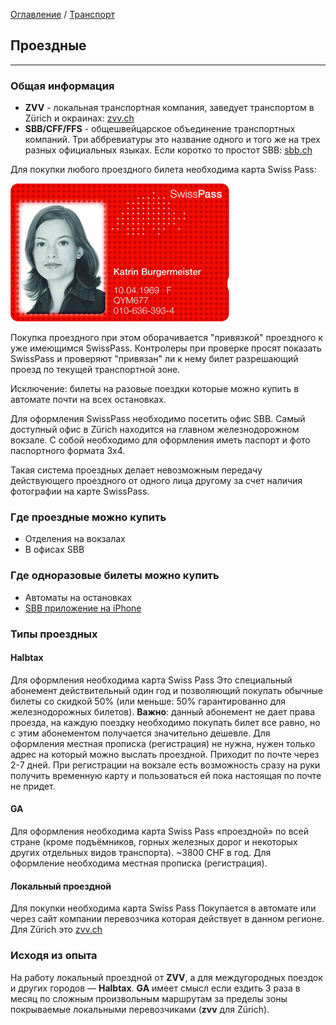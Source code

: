 [Оглавление](/README.md) / [Транспорт](/docs/Транспорт.md)

## Проездные
----
### Общая информация
* **ZVV** - локальная транспортная компания, заведует транспортом в Zürich и окраинах: [zvv.ch](www.zvv.ch)
* **SBB/CFF/FFS** - общешвейцарское объединение транспортных компаний. Три аббревиатуры это название одного и того же на трех разных официальных языках. Если коротко то простот SBB: [sbb.ch](https://www.sbb.ch)

Для покупки любого проездного билета необходима карта Swiss Pass:

![swiss pass](../img/swisspass.jpg)

Покупка проездного при этом оборачивается "привязкой" проездного к уже имеющимся SwissPass. Контролеры при проверке просят показать SwissPass и проверяют "привязан" ли к нему билет разрешающий проезд по текущей транспортной зоне.

Исключение: билеты на разовые поездки которые можно купить в автомате почти на всех остановках.

Для оформления SwissPass необходимо посетить офис SBB. Самый доступный офис в Zürich находится на главном железнодорожном вокзале. С собой необходимо для оформления иметь паспорт и фото паспортного формата 3x4.

Такая система проездных делает невозможным передачу действующего проездного от одного лица другому за счет наличия фотографии на карте SwissPass.

### Где проездные можно купить
* Отделения на вокзалах
* В офисах SBB

### Где одноразовые билеты можно купить
* Автоматы на остановках
* [SBB приложение на iPhone](https://itunes.apple.com/de/app/sbb-mobile/id294855237?l=en&mt=8)

### Типы проездных

#### Halbtax
Для оформления необходима карта Swiss Pass
Это специальный абонемент действительный один год и позволяющий покупать обычные билеты со скидкой 50% (или меньше: 50% гарантированно для железнодорожных билетов). **Важно**: данный абонемент не дает права проезда, на каждую поездку необходимо покупать билет все равно, но с этим абонементом получается значительно дешевле. Для оформления местная прописка (регистрация) не нужна, нужен только адрес на который можно выслать проездной. Приходит по почте через 2-7 дней. При регистрации на вокзале есть возможность сразу на руки получить временную карту и пользоваться ей пока настоящая по почте не придет.

#### GA
Для оформления необходима карта Swiss Pass
«проездной» по всей стране (кроме подъёмников, горных железных дорог и некоторых других отдельных видов транспорта). ~3800 CHF в год. Для оформление необходима местная прописка (регистрация).

#### Локальный проездной
Для покупки необходима карта Swiss Pass
Покупается в автомате или через сайт компании перевозчика которая действует в данном регионе. Для Zürich это [zvv.ch](www.zvv.ch)


### Исходя из опыта
На работу локальный проездной от **ZVV**, а для междугородных поездок и других городов — **Halbtax**. **GA** имеет смысл если ездить 3 раза в месяц по сложным произвольным маршрутам за пределы зоны покрываемые локальными перевозчиками (**zvv** для Zürich).

